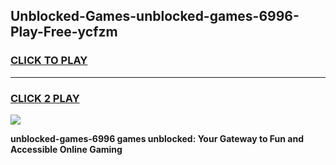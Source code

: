 
## Unblocked-Games-unblocked-games-6996-Play-Free-ycfzm
<h3>
<a href="https://premium76.site?title=unblocked-games-6996&ref=21A">CLICK TO PLAY</a></h3>
<hr>

<h3>
<a href="https://premium76.site?title=unblocked-games-6996&ref=21A">CLICK 2 PLAY</a>
  
</h3>

<a href="https://premium76.site?title=unblocked-games-6996&ref=21A"><img src="https://clearcache.store/games.png"></a>


**unblocked-games-6996 games unblocked: Your Gateway to Fun and Accessible Online Gaming**
